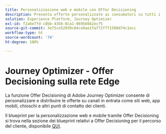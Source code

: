 ```yaml
---
title: Personalizzazione web e mobile con Offer Decisioning
description: Presenta offerte personalizzate ai consumatori su tutti i canali, compresi chioschi ed esperienze assistite da agenti.
solution: Experience Platform, Journey Optimizer
exl-id: f2a6e7fd-c8bb-4356-8ca1-96956662ecf5
source-git-commit: 3e75ce52939c84ce9ae1faf72f7f1508d74c1ecc
workflow-type: ht
source-wordcount: '74'
ht-degree: 100%

---
```


# Journey Optimizer - Offer Decisioning sulla rete Edge

La funzione Offer Decisioning di Adobe Journey Optimizer consente di personalizzare e distribuire le offerte su canali in entrata come siti web, app mobili, chioschi e altri punti di contatto dei clienti.

Il blueprint per la personalizzazione web e mobile tramite Offer Decisioning si trova nella sezione dei blueprint relativi a Offer Decisioning per il percorso del cliente, disponibile [QUI](../customer-journeys/offer_decisioning/offers-edge.md).
